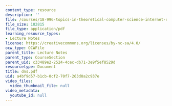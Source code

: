 ```yaml
---
content_type: resource
description: ''
file: /courses/18-996-topics-in-theoretical-computer-science-internet-research-problems-spring-2002/a4bf9d57b1cb0cf270f7263d0a2c937e_dns.pdf
file_size: 182815
file_type: application/pdf
learning_resource_types:
- Lecture Notes
license: https://creativecommons.org/licenses/by-nc-sa/4.0/
ocw_type: OCWFile
parent_title: Lecture Notes
parent_type: CourseSection
parent_uid: c33489e2-2524-4cec-db71-3e9f5ef8529d
resourcetype: Document
title: dns.pdf
uid: a4bf9d57-b1cb-0cf2-70f7-263d0a2c937e
video_files:
  video_thumbnail_file: null
video_metadata:
  youtube_id: null
---
```


